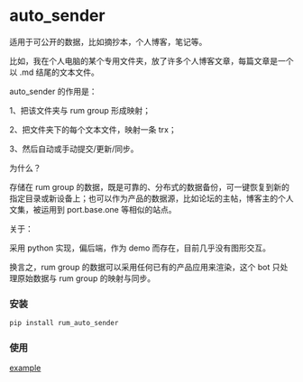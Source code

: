 # auto_sender

适用于可公开的数据，比如摘抄本，个人博客，笔记等。

比如，我在个人电脑的某个专用文件夹，放了许多个人博客文章，每篇文章是一个以 .md 结尾的文本文件。

auto_sender 的作用是：

1、把该文件夹与 rum group 形成映射；

2、把文件夹下的每个文本文件，映射一条 trx；

3、然后自动或手动提交/更新/同步。

为什么？

存储在 rum group 的数据，既是可靠的、分布式的数据备份，可一键恢复到新的指定目录或新设备上；也可以作为产品的数据源，比如论坛的主帖，博客主的个人文集，被运用到 port.base.one 等相似的站点。

关于：

采用 python 实现，偏后端，作为 demo 而存在，目前几乎没有图形交互。

换言之，rum group 的数据可以采用任何已有的产品应用来渲染，这个 bot 只处理原始数据与 rum group 的映射与同步。

### 安装

```sh
pip install rum_auto_sender
```

### 使用

[example](./example/bot_blog.py)